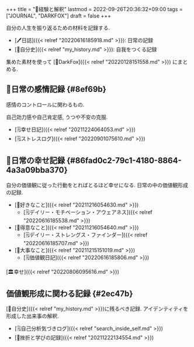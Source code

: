 +++
title = "🦊経験と解釈"
lastmod = 2022-09-26T20:36:32+09:00
tags = ["JOURNAL", "DARKFOX"]
draft = false
+++

自分の人生を振り返るための材料を記録する.

-   [🖊日誌]({{< relref "20220616185918.md" >}}): 日常の記録
-   [🦊自分史]({{< relref "my_history.md" >}}): 自我をつくる記録

集めた素材を使って [🦊DarkFox]({{< relref "20220128151558.md" >}}) にまとめる.


## 🦊日常の感情記録 {#8ef69b}

感情のコントロールに関わるもの.

自己効力感や自己肯定感, うつや不安の克服.

-   [🗒幸せ日記]({{< relref "20211224064053.md" >}})
-   [🗒ストレスログ]({{< relref "20220901075610.md" >}})


## 🦊日常の幸せ記録 {#86fad0c2-79c1-4180-8864-4a3a09bba370}

自分の価値観に従った行動をとればとるほど幸せになる. 日常の中の価値観形成の記録.

-   [🦊好きなこと]({{< relref "20211216054630.md" >}})
    -   [🗒デイリー・モチベーション・アウェアネス]({{< relref "20220616185538.md" >}})
-   [🦊得意なこと]({{< relref "20211216054640.md" >}})
    -   [🗒デイリー・ストレングス・ファインダー]({{< relref "20220616185707.md" >}})
-   [🦊大事なこと]({{< relref "20211215151019.md" >}})
    -   [🗒価値観日記]({{< relref "20220616185806.md" >}})

[🏛幸せ]({{< relref "20220806095616.md" >}})


## 価値観形成に関わる記録 {#2ec47b}

[🦊自分史]({{< relref "my_history.md" >}})に残るべき記録. アイデンティティを形成した出来事の解釈.

-   [🗒自己分析気づきログ]({{< relref "search_inside_self.md" >}})
-   [🦊挫折と学びの記録]({{< relref "20211222134554.md" >}})
